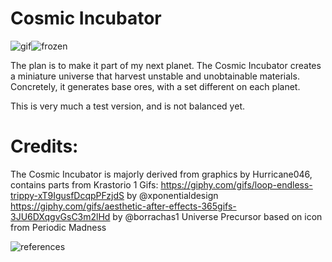 # Cosmic Incubator

![gif](https://i.imgur.com/vK0KM4V.gif)![frozen](https://i.imgur.com/whoFAia.png)

The plan is to make it part of my next planet. The Cosmic Incubator creates a miniature universe that harvest unstable and unobtainable materials. Concretely, it generates base ores, with a set different on each planet.

This is very much a test version, and is not balanced yet.

# Credits:
The Cosmic Incubator is majorly derived from graphics by Hurricane046, contains parts from Krastorio 1
Gifs:
https://giphy.com/gifs/loop-endless-trippy-xT9IgusfDcqpPFzjdS by @xponentialdesign
https://giphy.com/gifs/aesthetic-after-effects-365gifs-3JU6DXqgvGsC3m2lHd by @borrachas1
Universe Precursor based on icon from Periodic Madness

![references](https://i.imgur.com/uo2U5H2.png)
